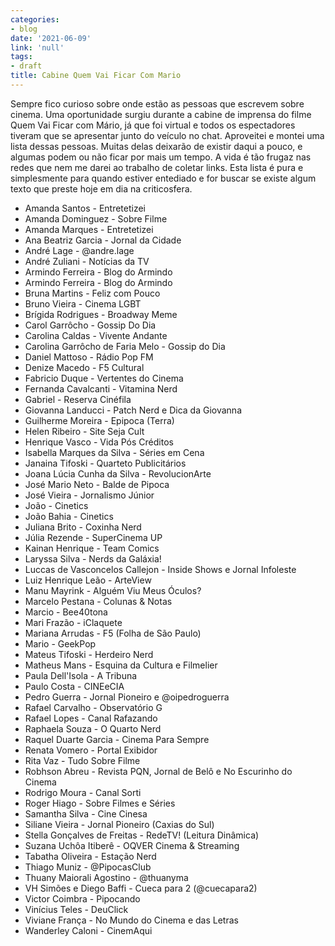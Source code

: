 ```yaml
---
categories:
- blog
date: '2021-06-09'
link: 'null'
tags:
- draft
title: Cabine Quem Vai Ficar Com Mario
---
```


Sempre fico curioso sobre onde estão as pessoas que escrevem sobre cinema. Uma oportunidade surgiu durante a cabine de imprensa do filme Quem Vai Ficar com Mário, já que foi virtual e todos os espectadores tiveram que se apresentar junto do veículo no chat. Aproveitei e montei uma lista dessas pessoas. Muitas delas deixarão de existir daqui a pouco, e algumas podem ou não ficar por mais um tempo. A vida é tão frugaz nas redes que nem me darei ao trabalho de coletar links. Esta lista é pura e simplesmente para quando estiver entediado e for buscar se existe algum texto que preste hoje em dia na criticosfera.

 - Amanda Santos - Entretetizei
 - Amanda Dominguez - Sobre Filme
 - Amanda Marques - Entretetizei
 - Ana Beatriz Garcia - Jornal da Cidade
 - André Lage - @andre.lage
 - André Zuliani - Notícias da TV
 - Armindo Ferreira - Blog do Armindo
 - Armindo Ferreira - Blog do Armindo
 - Bruna Martins - Feliz com Pouco
 - Bruno Vieira - Cinema LGBT
 - Brígida Rodrigues - Broadway Meme
 - Carol Garrôcho - Gossip Do Dia
 - Carolina Caldas - Vivente Andante
 - Carolina Garrôcho de Faria Melo - Gossip do Dia
 - Daniel Mattoso - Rádio Pop FM
 - Denize Macedo - F5 Cultural
 - Fabricio Duque - Vertentes do Cinema
 - Fernanda Cavalcanti - Vitamina Nerd
 - Gabriel - Reserva Cinéfila
 - Giovanna Landucci - Patch Nerd e Dica da Giovanna
 - Guilherme Moreira - Epipoca (Terra)
 - Helen Ribeiro - Site Seja Cult
 - Henrique Vasco - Vida Pós Créditos
 - Isabella Marques da Silva - Séries em Cena
 - Janaina Tifoski - Quarteto Publicitários
 - Joana Lúcia Cunha da Silva - RevolucionArte
 - José Mario Neto - Balde de Pipoca
 - José Vieira - Jornalismo Júnior
 - João - Cinetics
 - João Bahia - Cinetics
 - Juliana Brito - Coxinha Nerd
 - Júlia Rezende - SuperCinema UP
 - Kainan Henrique - Team Comics
 - Laryssa Silva - Nerds da Galáxia!
 - Luccas de Vasconcelos Callejon - Inside Shows e Jornal Infoleste
 - Luiz Henrique Leão - ArteView
 - Manu Mayrink - Alguém Viu Meus Óculos?
 - Marcelo Pestana - Colunas & Notas
 - Marcio - Bee40tona
 - Mari Frazão - iClaquete
 - Mariana Arrudas - F5 (Folha de São Paulo)
 - Mario - GeekPop
 - Mateus Tifoski - Herdeiro Nerd
 - Matheus Mans - Esquina da Cultura e Filmelier
 - Paula Dell'Isola - A Tribuna
 - Paulo Costa - CINEeCIA
 - Pedro Guerra - Jornal Pioneiro e @oipedroguerra
 - Rafael Carvalho - Observatório G
 - Rafael Lopes - Canal Rafazando
 - Raphaela Souza - O Quarto Nerd
 - Raquel Duarte Garcia - Cinema Para Sempre
 - Renata Vomero - Portal Exibidor
 - Rita Vaz - Tudo Sobre Filme
 - Robhson Abreu - Revista PQN, Jornal de Belô e No Escurinho do Cinema
 - Rodrigo Moura - Canal Sorti
 - Roger Hiago - Sobre Filmes e Séries
 - Samantha Silva - Cine Cinesa
 - Siliane Vieira - Jornal Pioneiro (Caxias do Sul)
 - Stella Gonçalves de Freitas - RedeTV! (Leitura Dinâmica)
 - Suzana Uchôa Itiberê - OQVER Cinema & Streaming
 - Tabatha Oliveira - Estação Nerd
 - Thiago Muniz - @PipocasClub
 - Thuany Maiorali Agostino - @thuanyma
 - VH Simões e Diego Baffi - Cueca para 2 (@cuecapara2)
 - Victor Coimbra - Pipocando
 - Vinícius Teles - DeuClick
 - Viviane França - No Mundo do Cinema e das Letras
 - Wanderley Caloni - CinemAqui